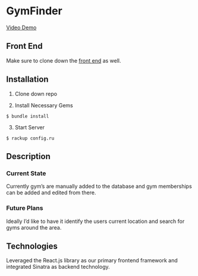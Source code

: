 # GymFinder
[Video Demo](https://www.youtube.com/watch?v=t0cUdAfFrwc)

## Front End
Make sure to clone down the [front end](https://github.com/jaz8986/GymFinder---frontend) as well.

## Installation
1. Clone down repo

2. Install Necessary Gems
```
$ bundle install
```

3. Start Server
```
$ rackup config.ru
```
## Description
### Current State
Currently gym’s are manually added to the database and gym memberships can be added and edited from there. 

### Future Plans
Ideally I’d like to have it identify the users current location and search for gyms around the area.

## Technologies
Leveraged the React.js library as our primary frontend framework and integrated Sinatra as backend technology.
